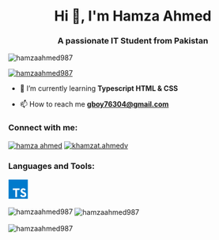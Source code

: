 
<h1 align="center">Hi 👋, I'm Hamza Ahmed</h1>
<h3 align="center">A passionate IT Student from Pakistan</h3>

<p align="left"> <img src="https://komarev.com/ghpvc/?username=hamzaahmed987&label=Profile%20views&color=0e75b6&style=flat" alt="hamzaahmed987" /> </p>

<p align="left"> <a href="https://github.com/ryo-ma/github-profile-trophy"><img src="https://github-profile-trophy.vercel.app/?username=hamzaahmed987" alt="hamzaahmed987" /></a> </p>

- 🌱 I’m currently learning **Typescript HTML & CSS**

- 📫 How to reach me **gboy76304@gmail.com**

<h3 align="left">Connect with me:</h3>
<p align="left">
<a href="https://linkedin.com/in/hamza ahmed" target="blank"><img align="center" src="https://raw.githubusercontent.com/rahuldkjain/github-profile-readme-generator/master/src/images/icons/Social/linked-in-alt.svg" alt="hamza ahmed" height="30" width="40" /></a>
<a href="https://instagram.com/khamzat.ahmedv" target="blank"><img align="center" src="https://raw.githubusercontent.com/rahuldkjain/github-profile-readme-generator/master/src/images/icons/Social/instagram.svg" alt="khamzat.ahmedv" height="30" width="40" /></a>
</p>

<h3 align="left">Languages and Tools:</h3>
<p align="left"> <a href="https://www.typescriptlang.org/" target="_blank" rel="noreferrer"> <img src="https://raw.githubusercontent.com/devicons/devicon/master/icons/typescript/typescript-original.svg" alt="typescript" width="40" height="40"/> </a> </p>

<p><img align="left" src="https://github-readme-stats.vercel.app/api/top-langs?username=hamzaahmed987&show_icons=true&locale=en&layout=compact" alt="hamzaahmed987" /></p>

<p>&nbsp;<img align="center" src="https://github-readme-stats.vercel.app/api?username=hamzaahmed987&show_icons=true&locale=en" alt="hamzaahmed987" /></p>

<p><img align="center" src="https://github-readme-streak-stats.herokuapp.com/?user=hamzaahmed987&" alt="hamzaahmed987" /></p>
